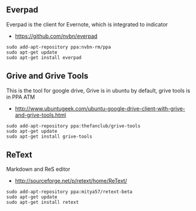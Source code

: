 
## Everpad
Everpad is the client for Evernote, which is integrated to indicator

- https://github.com/nvbn/everpad

```
sudo add-apt-repository ppa:nvbn-rm/ppa
sudo apt-get update
sudo apt-get install everpad
```


## Grive and Grive Tools
This is the tool for google drive, Grive is in ubuntu by default, grive tools is in PPA ATM

- http://www.ubuntugeek.com/ubuntu-google-drive-client-with-grive-and-grive-tools.html

```
sudo add-apt-repository ppa:thefanclub/grive-tools
sudo apt-get update
sudo apt-get install grive-tools
```

## ReText
Markdown and ReS editor

- http://sourceforge.net/p/retext/home/ReText/

```
sudo add-apt-repository ppa:mitya57/retext-beta
sudo apt-get update
sudo apt-get install retext
```
